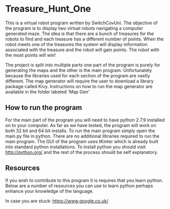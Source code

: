 # Treasure_Hunt_One
This is a virtual robot program written by SwitchCovUni. The objective of the program is to display two virtual robots navigating a computer generated maze. The idea is that there are a bunch of treasures for the robots to find and each treasure has a different number of points. When the robot meets one of the treasures the system will display information associated with the treasure and the robot will gain points. The robot with the most points will win!

The project is split into multiple parts one part of the program is purely for generating the maps and the other is the main program. Unfortunately because the libraries used for each section of the program are vastly different. The map generator will require the user to download a library package called Kivy. Instructions on how to run the map generator are available in the folder labeled 'Map Gen'

How to run the program
-------
For the main part of the program you will need to have python 2.7.9 installed on to your computer. As far as we have tested, the program will work on both 32 bit and 64 bit installs. To run the main program simply open the main.py file in python. There are no additional libraries required to run the main program. The GUI of the program uses tKinter which is already built into standard python installations. To install python you should visit http://python.org/ and the rest of the process should be self explanatory.

Resources
-------
If you wish to contribute to this program it is requires that you learn python. Below are a number of resources you can use to learn python perhaps enhance your knowledge of the language.

In case you are stuck: https://www.google.co.uk/
